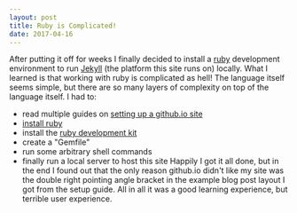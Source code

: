 ```yaml
---
layout: post
title: Ruby is Complicated!
date: 2017-04-16
---
```


After putting it off for weeks I finally decided to install a [ruby](https://ruby-lang.org) development environment to run [Jekyll](https://jekyllrb.com) (the platform this site runs on) locally. What I learned is that working with ruby is complicated as hell! The language itself seems simple, but there are so many layers of complexity on top of the language itself. I had to:
- read multiple guides on [setting up a github.io site](https://jmcglone.com/guides/github-pages/)
- [install ruby](https://rubyinstaller.org)
- install the [ruby development kit](http://rubyinstaller.org/downloads/)
- create a "Gemfile"
- run some arbitrary shell commands
- finally run a local server to host this site
Happily I got it all done, but in the end I found out that the only reason github.io didn't like my site was the double right pointing angle bracket in the example blog post layout I got from the setup guide. All in all it was a good learning experience, but terrible user experience.